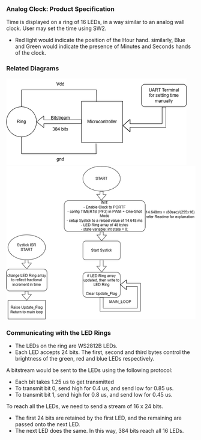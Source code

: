 ### Analog Clock: Product Specification

Time is displayed on a ring of 16 LEDs, in a way similar to an analog wall clock. User may set the time using SW2.

- Red light would indicate the position of the Hour hand. similarly, Blue and Green would indicate the presence of Minutes and Seconds hands of the clock.

### Related Diagrams


![Alt text](images/embedded1.png?raw=true "Title") 
![Alt text](images/embedded3.png?raw=true "Title") 

### Communicating with the LED Rings

- The LEDs on the ring are WS2812B LEDs.
- Each LED accepts 24 bits. The first, second and third bytes control the brightness of the green, red and blue LEDs respectively.

A bitstream would be sent to the LEDs using the following protocol:

- Each bit takes 1.25 us to get transmitted
- To transmit bit 0, send high for 0.4 us, and send low for 0.85 us.
- To transmit bit 1, send high for 0.8 us, and send low for 0.45 us.

To reach all the LEDs, we need to send a stream of 16 x 24 bits.
- The first 24 bits are retained by the first LED, and the remaining are passed onto the next LED.
- The next LED does the same. In this way, 384 bits reach all 16 LEDs.
